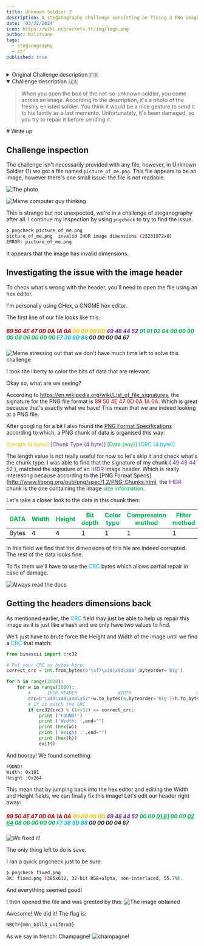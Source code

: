 ```yaml
---
title: Unknown Soldier 2
description: A steganography challenge concisting on fixing a PNG image by hand. 
date: '03/22/2024'
icon: https://wiki.nobrackets.fr/img/logo.png
author: Kalitsune
tags:
  - steganography 
  - ctf
published: true
---
```


<details>
<summary>Original Challenge description 🇫🇷</summary>
<blockquote>
En ouvrant la boîte du soldat inconnu, qui n'est plus si inconnu que ça, vous tombez sur une image.  
Selon la description, il s'agit d'une photo du soldat fraîchement enrôlé.  
Vous vous dites que cela serait un beau geste que de l'envoyer à sa famille en tant que dernier souvenir.  
Malheureusement, elle a été endommagée, essayez de la réparer avant de l'envoyer.
</blockquote>
</details>

<details open>
<summary>Challenge description 🇺🇸</summary>
<blockquote>
When you open the box of the not-so-unknown soldier, you come across an image.
According to the description, it's a photo of the freshly enlisted soldier.
You think it would be a nice gesture to send it to his family as a last memento.
Unfortunately, it's been damaged, so you try to repair it before sending it.
</blockquote>
</details>
# Write up

## Challenge inspection
The challenge isn't necessarily provided with any file, however, in Unknown Soldier (1) we got a file named `picture_of_me.png`. This file appears to be an image, however there's one small issue: the file is not readable.

![The photo](/blog/NBCTF/Error%20File%20corrupted.png)

![Meme computer guy thinking](/blog/NBCTF/Computer%20think.png)

This is strange but not unexpected, we're in a challenge of steganography after all. 
I continue my inspection by using `pngcheck` to try to find the issue.
```sh
❯ pngcheck picture_of_me.png 
picture_of_me.png  invalid IHDR image dimensions (25231972x0)
ERROR: picture_of_me.png
```
It appears that the image has invalid dimensions.

## Investigating the issue with the image header
To check what's wrong with the header, you'll need to open the file using an hex editor.

I'm personally using GHex, a GNOME hex editor.

The first line of our file looks like this:
##### <p><span style="color:#c00000">89 50 4E 47 0D 0A 1A 0A</span> <span style="color:#ffc000">00 00 00 0D</span> <span style="color:#7030a0">49 48 44 52</span> <span style="color:#00b050">01 81 02 64 00 00 00 00 08 06 00 00 00</span> <span style="color:#00b0f0">F7 38 9D 88</span> 00 00 00 04 67</p>

![Meme stressing out that we don't have much time left to solve this challenge](/blog/NBCTF/So%20much%20data%20So%20little%20time.png)

I took the liberty to color the bits of data that are relevant.

Okay so, what are we seeing?

According to https://en.wikipedia.org/wiki/List_of_file_signatures, the signature for the PNG file format is <span style="color:#c00000">89 50 4E 47 0D 0A 1A 0A</span>. Which is  great because that's exactly what we have! This mean that we are indeed looking at a PNG file.

After googling for a bit I also found the [PNG Format Specifications](http://www.libpng.org/pub/png/spec/1.2/PNG-Structure.html) according to which, a PNG chunk of data is organised this way:

<span style="color:#ffc000">[Length (4 byte)]</span> <span style="color:#7030a0">[Chunk Type (4 byte)]</span> <span style="color:#00b050">[Data (any)]</span> <span style="color:#00b0f0">[CRC (4 byte)]</span>

The length value is not really useful for now so let's skip it and check what's the chunk type.
I was able to find that the signature of my chunk ( <span style="color:#7030a0">49 48 44 52</span> ), matched the signature of an <span style="color:#7030a0">IHDR</span> Image header.
Which is really interesting because according to the [PNG Format Specs](http://www.libpng.org/pub/png/spec/1.2/PNG-Chunks.html, the <span style="color:#7030a0">IHDR</span> chunk is the one containing the image <span style="color:#00b050">size information</span>.

Let's take a closer look to the data in this chunk then:

| <span style="color:#00b050">DATA</span>  | <span style="color:#00b050">Width</span> | <span style="color:#00b050">Height</span> | <span style="color:#00b050">Bit depth</span> | <span style="color:#00b050">Color type</span> | <span style="color:#00b050">Compression method</span> | <span style="color:#00b050">Filter method</span> | <span style="color:#00b050">Interlace method</span> |
|-------|-------|--------|-----------|------------|--------------------|---------------|------------------|
| Bytes |   4   |   4    |     1     |      1     |          1         |       1       |        1         |

In this field we find that the dimensions of this file are indeed corrupted. The rest of the data looks fine.

To fix them we'll have to use the <span style="color:#00b0f0">CRC</span> bytes which allows partial repair in case of damage.

![Always read the docs](/blog/NBCTF/Read%20the%20docs.png)
## Getting the headers dimensions back
As mentioned earlier, the <span style="color:#00b0f0">CRC</span> field may just be able to help us repair this image as it is just like a hash and we only have two values to find.

We'll just have to brute force the Height and Width of the image until we find a <span style="color:#00b0f0">CRC</span> that match:
```py
from binascii import crc32

# Put your CRC as bytes here:
correct_crc = int.from_bytes(b'\xf7\x38\x9d\x88',byteorder='big')

for h in range(2000):
    for w in range(2000):
	    #      IHDR HEADER               WIDTH                        HEIGHT               REMAINING DATA (healthy)
        crc=b"\x49\x48\x44\x52"+w.to_bytes(4,byteorder='big')+h.to_bytes(4,byteorder='big')+b"\x08\x06\x00\x00\x00"
	    # If it match the CRC
        if crc32(crc) % (1<<32) == correct_crc:
            print ('FOUND!')
            print ('Width: ',end="")
            print (hex(w))
            print ('Height :',end="")
            print (hex(h))
            exit()
```

And hooray! We found something:
```txt
FOUND!
Width: 0x181
Height :0x264
```

This mean that by jumping back into the hex editor and editing the Width and Height fields, we can finally fix this image! Let's edit our header right away:
##### <p><span style="color:#c00000">89 50 4E 47 0D 0A 1A 0A</span> <span style="color:#ffc000">00 00 00 0D</span> <span style="color:#7030a0">49 48 44 52</span> <span style="color:#00b050">00 00 <u>01 81</u> 00 00 <u>02 64</u> 08 06 00 00 00</span> <span style="color:#00b0f0">F7 38 9D 88</span> 00 **00** 00 04 67</p>

![We fixed it!](/blog/NBCTF/fixed.gif)

The only thing left to do is save.

I ran a quick pngcheck just to be sure:
```sh
❯ pngcheck fixed.png 
OK: fixed.png (385x612, 32-bit RGB+alpha, non-interlaced, 55.7%).
```

And everything seemed good! 

I then opened the file and was greeted by this:
![The image obtained](/blog/NBCTF/Unknown%20solider%20fixed.png)

Awesome! We did it! The flag is:
```txt
NBCTF{m0n_b3ll3_un1f0rm3}
```

As we say in french: Champagne!
![champagne!](/blog/NBCTF/champagne.gif)
